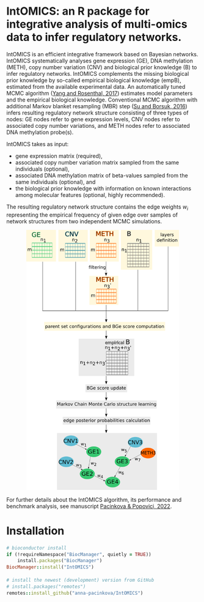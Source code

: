 # IntOMICS: an R package for integrative analysis of multi-omics data to infer regulatory networks.

IntOMICS is an efficient integrative framework based on Bayesian networks.
IntOMICS systematically analyses gene expression (GE), DNA methylation (METH), copy number variation (CNV) and biological prior knowledge (B) to infer regulatory networks. 
IntOMICS complements the missing biological prior knowledge by so-called empirical biological knowledge (empB), estimated from the available experimental data. 
An automatically tuned MCMC algorithm ([Yang and Rosenthal, 2017](http://probability.ca/jeff/ftpdir/jinyoung1.pdf)) estimates model parameters and the empirical biological knowledge.
Conventional MCMC algorithm with additional Markov blanket resampling (MBR) step ([Su and Borsuk, 2016](https://jmlr.org/papers/volume17/su16a/su16a.pdf)) infers resulting regulatory network structure consisting of three types of nodes: GE nodes refer to gene expression levels, CNV nodes refer to associated copy number variations, and METH nodes refer to associated DNA methylation probe(s).

IntOMICS takes as input: 
* gene expression matrix (required), 
* associated copy number variation matrix sampled from the same individuals (optional), 
* associated DNA methylation matrix of beta-values sampled from the same individuals (optional), and 
* the biological prior knowledge with information on known interactions among molecular features (optional, highly recommended). 

The resulting regulatory network structure contains the edge weights $`w_i`$ representing the empirical frequency of given edge over samples of network structures from two independent MCMC simulations.

<p align="center">
  <img src="vignettes/figures/IntOMICS_framework_METH_empB_modules.png" width="400" height="680" alt="IntOMICS framework">
</p>
     
For further details about the IntOMICS algorithm, its performance and benchmark analysis, see manuscript [Pacinkova \& Popovici, 2022](https://assets.researchsquare.com/files/rs-1291540/v1_covered.pdf?c=1643735189). 

# Installation
```ruby
# bioconductor install
if (!requireNamespace("BiocManager", quietly = TRUE))
    install.packages("BiocManager")
BiocManager::install("IntOMICS")

# install the newest (development) version from GitHub
# install.packages("remotes")
remotes::install_github("anna-pacinkova/IntOMICS")
```
